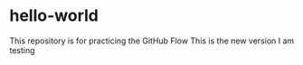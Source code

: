 # hello-world
This repository is for practicing the GitHub Flow
This is the new version I am testing
